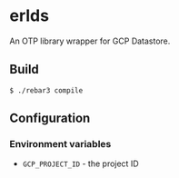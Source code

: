 # erlds

An OTP library wrapper for GCP Datastore.

## Build

    $ ./rebar3 compile


## Configuration

### Environment variables
* `GCP_PROJECT_ID` - the project ID



